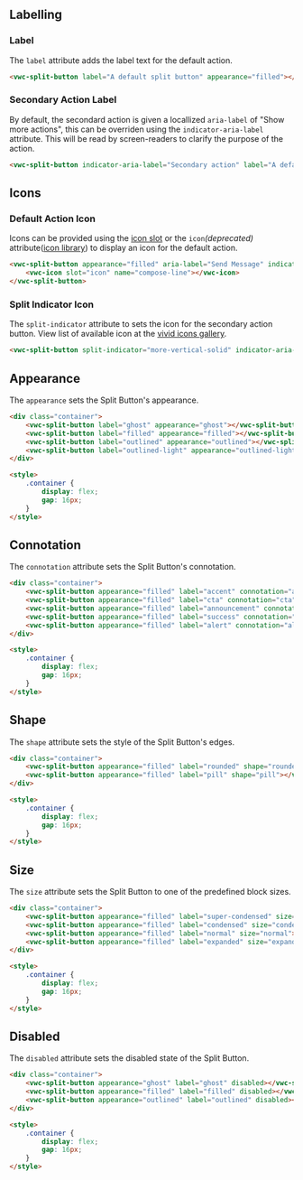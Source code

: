## Labelling

### Label

The `label` attribute adds the label text for the default action.

```html preview
<vwc-split-button label="A default split button" appearance="filled"></vwc-split-button>
```

### Secondary Action Label

By default, the secondard action is given a locallized `aria-label` of "Show more actions", this can be overriden using the `indicator-aria-label` attribute. This will be read by screen-readers to clarify the purpose of the action.

```html preview
<vwc-split-button indicator-aria-label="Secondary action" label="A default split button" appearance="filled"></vwc-split-button>
```

## Icons

### Default Action Icon

Icons can be provided using the [icon slot](/components/button/code/#icon-slot) or
the `icon`_(deprecated)_ attribute([icon library](/icons/icons-gallery/)) to display an icon for the default action.

```html preview
<vwc-split-button appearance="filled" aria-label="Send Message" indicator-aria-label="More actions">
	<vwc-icon slot="icon" name="compose-line"></vwc-icon>
</vwc-split-button>
```

### Split Indicator Icon

The `split-indicator` attribute to sets the icon for the secondary action button.
View list of available icon at the [vivid icons gallery](/icons/icons-gallery/).

```html preview
<vwc-split-button split-indicator="more-vertical-solid" indicator-aria-label="More actions" appearance="filled" label="Split Indicator"></vwc-split-button>
```

## Appearance

The `appearance` sets the Split Button's appearance.

```html preview
<div class="container">
	<vwc-split-button label="ghost" appearance="ghost"></vwc-split-button>
	<vwc-split-button label="filled" appearance="filled"></vwc-split-button>
	<vwc-split-button label="outlined" appearance="outlined"></vwc-split-button>
	<vwc-split-button label="outlined-light" appearance="outlined-light"></vwc-split-button>
</div>

<style>
	.container {
		display: flex;
		gap: 16px;
	}
</style>
```

## Connotation

The `connotation` attribute sets the Split Button's connotation.

```html preview
<div class="container">
	<vwc-split-button appearance="filled" label="accent" connotation="accent"></vwc-split-button>
	<vwc-split-button appearance="filled" label="cta" connotation="cta"></vwc-split-button>
	<vwc-split-button appearance="filled" label="announcement" connotation="announcement"></vwc-split-button>
	<vwc-split-button appearance="filled" label="success" connotation="success"></vwc-split-button>
	<vwc-split-button appearance="filled" label="alert" connotation="alert"></vwc-split-button>
</div>

<style>
	.container {
		display: flex;
		gap: 16px;
	}
</style>
```

## Shape

The `shape` attribute sets the style of the Split Button's edges.

```html preview
<div class="container">
	<vwc-split-button appearance="filled" label="rounded" shape="rounded"></vwc-split-button>
	<vwc-split-button appearance="filled" label="pill" shape="pill"></vwc-split-button>
</div>

<style>
	.container {
		display: flex;
		gap: 16px;
	}
</style>
```

## Size

The `size` attribute sets the Split Button to one of the predefined block sizes.

```html preview
<div class="container">
	<vwc-split-button appearance="filled" label="super-condensed" size="super-condensed"></vwc-split-button>
	<vwc-split-button appearance="filled" label="condensed" size="condensed"></vwc-split-button>
	<vwc-split-button appearance="filled" label="normal" size="normal"></vwc-split-button>
	<vwc-split-button appearance="filled" label="expanded" size="expanded"></vwc-split-button>
</div>

<style>
	.container {
		display: flex;
		gap: 16px;
	}
</style>
```

## Disabled

The `disabled` attribute sets the disabled state of the Split Button.

```html preview
<div class="container">
	<vwc-split-button appearance="ghost" label="ghost" disabled></vwc-split-button>
	<vwc-split-button appearance="filled" label="filled" disabled></vwc-split-button>
	<vwc-split-button appearance="outlined" label="outlined" disabled></vwc-split-button>
</div>

<style>
	.container {
		display: flex;
		gap: 16px;
	}
</style>
```
